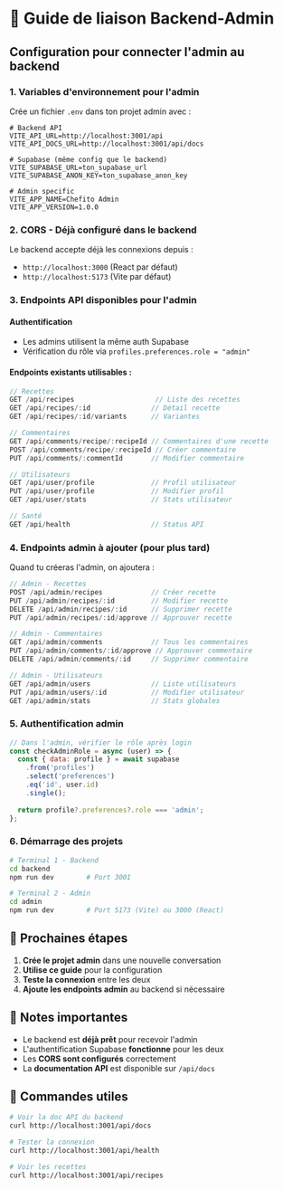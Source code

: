 # 🔗 Guide de liaison Backend-Admin

## Configuration pour connecter l'admin au backend

### 1. Variables d'environnement pour l'admin

Crée un fichier `.env` dans ton projet admin avec :

```env
# Backend API
VITE_API_URL=http://localhost:3001/api
VITE_API_DOCS_URL=http://localhost:3001/api/docs

# Supabase (même config que le backend)
VITE_SUPABASE_URL=ton_supabase_url
VITE_SUPABASE_ANON_KEY=ton_supabase_anon_key

# Admin specific
VITE_APP_NAME=Chefito Admin
VITE_APP_VERSION=1.0.0
```

### 2. CORS - Déjà configuré dans le backend

Le backend accepte déjà les connexions depuis :
- `http://localhost:3000` (React par défaut)
- `http://localhost:5173` (Vite par défaut)

### 3. Endpoints API disponibles pour l'admin

#### **Authentification**
- Les admins utilisent la même auth Supabase
- Vérification du rôle via `profiles.preferences.role = "admin"`

#### **Endpoints existants utilisables :**
```javascript
// Recettes
GET /api/recipes                    // Liste des recettes
GET /api/recipes/:id               // Détail recette
GET /api/recipes/:id/variants      // Variantes

// Commentaires  
GET /api/comments/recipe/:recipeId // Commentaires d'une recette
POST /api/comments/recipe/:recipeId // Créer commentaire
PUT /api/comments/:commentId       // Modifier commentaire

// Utilisateurs
GET /api/user/profile              // Profil utilisateur
PUT /api/user/profile              // Modifier profil
GET /api/user/stats                // Stats utilisateur

// Santé
GET /api/health                    // Status API
```

### 4. Endpoints admin à ajouter (pour plus tard)

Quand tu créeras l'admin, on ajoutera :
```javascript
// Admin - Recettes
POST /api/admin/recipes            // Créer recette
PUT /api/admin/recipes/:id         // Modifier recette
DELETE /api/admin/recipes/:id      // Supprimer recette
PUT /api/admin/recipes/:id/approve // Approuver recette

// Admin - Commentaires
GET /api/admin/comments            // Tous les commentaires
PUT /api/admin/comments/:id/approve // Approuver commentaire
DELETE /api/admin/comments/:id     // Supprimer commentaire

// Admin - Utilisateurs
GET /api/admin/users               // Liste utilisateurs
PUT /api/admin/users/:id           // Modifier utilisateur
GET /api/admin/stats               // Stats globales
```

### 5. Authentification admin

```javascript
// Dans l'admin, vérifier le rôle après login
const checkAdminRole = async (user) => {
  const { data: profile } = await supabase
    .from('profiles')
    .select('preferences')
    .eq('id', user.id)
    .single();
    
  return profile?.preferences?.role === 'admin';
};
```

### 6. Démarrage des projets

```bash
# Terminal 1 - Backend
cd backend
npm run dev        # Port 3001

# Terminal 2 - Admin  
cd admin
npm run dev        # Port 5173 (Vite) ou 3000 (React)
```

## 🎯 Prochaines étapes

1. **Crée le projet admin** dans une nouvelle conversation
2. **Utilise ce guide** pour la configuration
3. **Teste la connexion** entre les deux
4. **Ajoute les endpoints admin** au backend si nécessaire

## 📝 Notes importantes

- Le backend est **déjà prêt** pour recevoir l'admin
- L'authentification Supabase **fonctionne** pour les deux
- Les **CORS sont configurés** correctement
- La **documentation API** est disponible sur `/api/docs`

## 🔧 Commandes utiles

```bash
# Voir la doc API du backend
curl http://localhost:3001/api/docs

# Tester la connexion
curl http://localhost:3001/api/health

# Voir les recettes
curl http://localhost:3001/api/recipes
```